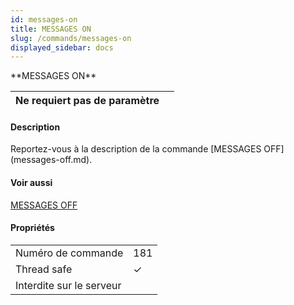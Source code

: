 ```yaml
---
id: messages-on
title: MESSAGES ON
slug: /commands/messages-on
displayed_sidebar: docs
---
```


<!--REF #_command_.MESSAGES ON.Syntax-->**MESSAGES ON**<!-- END REF-->
<!--REF #_command_.MESSAGES ON.Params-->
| Ne requiert pas de paramètre |  |
| --- | --- |

<!-- END REF-->

#### Description 

<!--REF #_command_.MESSAGES ON.Summary-->Reportez-vous à la description de la commande [MESSAGES OFF](messages-off.md).<!-- END REF--> 

#### Voir aussi 

[MESSAGES OFF](messages-off.md)  

#### Propriétés
|  |  |
| --- | --- |
| Numéro de commande | 181 |
| Thread safe | &check; |
| Interdite sur le serveur ||


